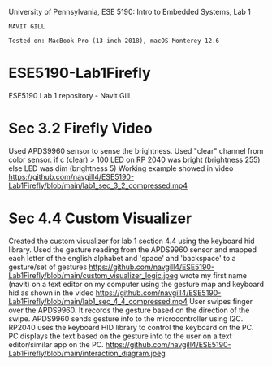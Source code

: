 University of Pennsylvania, ESE 5190: Intro to Embedded Systems, Lab 1

    NAVIT GILL
       
    Tested on: MacBook Pro (13-inch 2018), macOS Monterey 12.6

# ESE5190-Lab1Firefly
ESE5190 Lab 1 repository - Navit Gill

# Sec 3.2 Firefly Video
Used APDS9960 sensor to sense the brightness. Used "clear" channel from color sensor.
if c (clear) > 100 LED on RP 2040 was bright (brightness 255)
else LED was dim (brightness 5)
Working example showed in video https://github.com/navgill4/ESE5190-Lab1Firefly/blob/main/lab1_sec_3_2_compressed.mp4

# Sec 4.4 Custom Visualizer
Created the custom visualizer for lab 1 section 4.4 using the keyboard hid library.
Used the gesture reading from the APDS9960 sensor and mapped each letter of the english alphabet and 'space' and 'backspace' to a gesture/set of gestures https://github.com/navgill4/ESE5190-Lab1Firefly/blob/main/custom_visualizer_logic.jpeg
wrote my first name (navit) on a text editor on my computer using the gesture map and keyboard hid as shown in the video https://github.com/navgill4/ESE5190-Lab1Firefly/blob/main/lab1_sec_4_4_compressed.mp4
User swipes finger over the APDS9960. It records the gesture based on the direction of the swipe. APDS9960 sends gesture info to the microcontroller using I2C. RP2040 uses the keyboard HID library to control the keyboard on the PC. PC displays the text based on the gesture info to the user on a text editor/similar app on the PC. https://github.com/navgill4/ESE5190-Lab1Firefly/blob/main/interaction_diagram.jpeg
